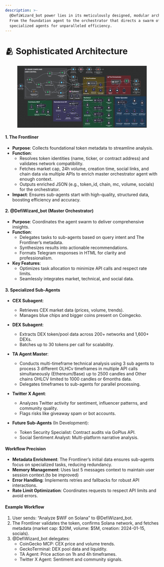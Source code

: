 ```yaml
---
description: >-
  @DefiWizard_bot power lies in its meticulously designed, modular architecture.
  From the foundation agent to the orchestrator that directs a swarm of
  specialized agents for unparalleled efficiency.
---
```


# 🫂 Sophisticated Architecture

####

<figure><img src="../.gitbook/assets/image (1).png" alt=""><figcaption></figcaption></figure>

#### 1. The Frontliner

* **Purpose**: Collects foundational token metadata to streamline analysis.
* **Function**:
  * Resolves token identities (name, ticker, or contract address) and validates network compatibility.&#x20;
  * Fetches market cap, 24h volume, creation time, social links, and chain data via multiple APIs to enrich master orchestrator agent with enough context.
  * Outputs enriched JSON (e.g., token\_id, chain, mc, volume, socials) for the orchestrator.
* **Impact**: Ensures sub-agents start with high-quality, structured data, boosting efficiency and accuracy.

#### 2. @DefiWizard\_bot (Master Orchestrator)

* **Purpose**: Coordinates the agent swarm to deliver comprehensive insights.
* **Function**:
  * Delegates tasks to sub-agents based on query intent and The Frontliner’s metadata.
  * Synthesizes results into actionable recommendations.
  * Formats Telegram responses in HTML for clarity and professionalism.
* **Key Features**:
  * Optimizes task allocation to minimize API calls and respect rate limits.
  * Seamlessly integrates market, technical, and social data.

#### 3. Specialized Sub-Agents

* **CEX Subagent**:
  * Retrieves CEX market data (prices, volume, trends).
  * Manages blue chips and bigger coins present on Coingecko.
*   **DEX Subagent**:

    * Extracts DEX token/pool data across 200+ networks and 1,600+ DEXs.
    * Batches up to 30 tokens per call for scalability.


* **TA Agent Master**:
  * Conducts multi-timeframe technical analysis using 3 sub agents to process 3 different OLHCv timeframes in multiple API calls simultaneously  (Ethereum/Base) up to 2500 candles and Other chains OHLCV limited to 1000 candles or 6months data.
  * Delegates timeframes to sub-agents for parallel processing.
*   **Twitter X Agent**:

    * Analyzes Twitter activity for sentiment, influencer patterns, and community quality.
    * Flags risks like giveaway spam or bot accounts.


* **Future Sub-Agents** (In Development):
  * Token Security Specialist: Contract audits via GoPlus API.
  * Social Sentiment Analyst: Multi-platform narrative analysis.

#### Workflow Precision

* **Metadata Enrichment**: The Frontliner’s initial data ensures sub-agents focus on specialized tasks, reducing redundancy.
* **Memory Management**: Uses last 5 messages context to maintain user session context.(to be improved)
* **Error Handling**: Implements retries and fallbacks for robust API interactions.
* **Rate Limit Optimization**: Coordinates requests to respect API limits and avoid errors.

#### Example Workflow

1. User sends: “Analyze $WIF on Solana” to @DefiWizard\_bot.
2. The Frontliner validates the token, confirms Solana network, and fetches metadata (market cap: $20M, volume: $5M, creation: 2024-01-15, socials).
3. @DefiWizard\_bot delegates:
   * CoinGecko MCP: CEX price and volume trends.
   * GeckoTerminal: DEX pool data and liquidity.
   * TA Agent: Price action on 1h and 4h timeframes.
   * Twitter X Agent: Sentiment and community signals.

